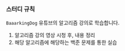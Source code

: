 <!--

**Here are some ideas to get you started:**

🙋‍♀️ A short introduction - what is your organization all about?
🌈 Contribution guidelines - how can the community get involved?
👩‍💻 Useful resources - where can the community find your docs? Is there anything else the community should know?
🍿 Fun facts - what does your team eat for breakfast?
🧙 Remember, you can do mighty things with the power of [Markdown](https://docs.github.com/github/writing-on-github/getting-started-with-writing-and-formatting-on-github/basic-writing-and-formatting-syntax)

-->

### 스터디 규칙

`BaaarkingDog` 유튜브의 알고리즘 강의로 학습합니다.

1. 알고리즘 강의 영상 시청 후, 내용 정리
2. 해당 알고리즘에 해당하는 백준 문제를 통한 실습
